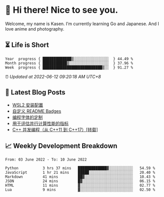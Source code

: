 <h1>👋 Hi there! Nice to see you.</h1>

Welcome, my name is Kasen. I’m currently learning Go and Japanese. And I love anime and photography.


## ⏳ Life is Short

<!-- Start of Time Progress Bar -->
``` text
Year  progress { █████████████▒░░░░░░░░░░░░░░░░  } 44.49 %
Month progress { ███████████▒░░░░░░░░░░░░░░░░░░  } 37.96 %
Week  progress { ███████████████████████████▒░░  } 91.27 %
```

⏰ *Updated at 2022-06-12 09:20:18 AM UTC+8*

<!-- End of Time Progress Bar -->

## 📝 Latest Blog Posts

<!-- BLOG-POST-LIST:START -->
- [WSL2 安装配置](https://blog.imkasen.com/wsl2-config.html)
- [自定义 README Badges](https://blog.imkasen.com/custom-readme-badges.html)
- [编程字体的定制](https://blog.imkasen.com/coding-fonts-configuration.html)
- [用于评估并行计算性能的指标](https://blog.imkasen.com/parallel-performance-metrics.html)
- [C++ 并发编程（从 C++11 到 C++17）[转载]](https://blog.imkasen.com/cpp-concurrency.html)
<!-- BLOG-POST-LIST:END -->

## 📈 Weekly Development Breakdown

<!--START_SECTION:waka-->

```text
From: 03 June 2022 - To: 10 June 2022

Python           3 hrs 37 mins   █████████████▓░░░░░░░░░░░   54.59 %
JavaScript       1 hr 21 mins    █████░░░░░░░░░░░░░░░░░░░░   20.40 %
Markdown         41 mins         ██▓░░░░░░░░░░░░░░░░░░░░░░   10.43 %
JSON             24 mins         █▓░░░░░░░░░░░░░░░░░░░░░░░   06.15 %
HTML             11 mins         ▓░░░░░░░░░░░░░░░░░░░░░░░░   02.77 %
Lua              9 mins          ▓░░░░░░░░░░░░░░░░░░░░░░░░   02.50 %
```

<!--END_SECTION:waka-->
